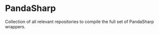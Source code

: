 # PandaSharp
Collection of all relevant repositories to compile the full set of PandaSharp wrappers.